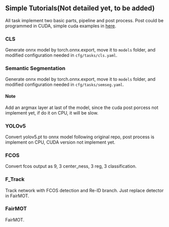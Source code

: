 ## Simple Tutorials(Not detailed yet, to be added)
All task implement two basic parts, pipeline and post process. Post could be programmed in CUDA, simple cuda examples in [here](https://github.com/00hz/cuda-rt-examples.git).

### CLS
Generate onnx model by torch.onnx.export, move it to `models` folder, and modified configuration needed in `cfg/tasks/cls.yaml`.

### Semantic Segmentation
Generate onnx model by torch.onnx.export, move it to `models` folder, and modified configuration needed in `cfg/tasks/semseg.yaml`.
#### Note
Add an argmax layer at last of the model, since the cuda post porcess not implement yet, if do it on CPU, it will be slow.

### YOLOv5
Convert yolov5.pt to onnx model following original repo, post process is implement on CPU, CUDA version not implement yet.

### FCOS
Convert fcos output as 9, 3 center_ness, 3 reg, 3 classification.

### F_Track
Track network with FCOS detection and Re-ID branch. Just replace detector in FairMOT.

### FairMOT
FairMOT.
